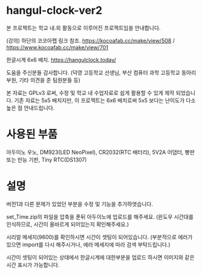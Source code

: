 # hangul-clock-ver2

본 프로젝트는 학교 내.외 활동으로 이루어진 프로젝트임을 안내합니다.

(강의) 하단의 코코아팹 링크 참조.
https://kocoafab.cc/make/view/508 / https://www.kocoafab.cc/make/view/701

한글시계 6x6 배치.
https://hangulclock.today/

도움을 주신분들 감사합니다. (덕영 고등학교 선생님, 부산 컴퓨터 과학 고등학교 동아리 부원, 기타 의견을 준 팀원분들 등)

본 자료는 GPLv3 로써, 수정 및 학교 내 수업자료로 쉽게 활용할 수 있게 제작 되었습니다.
기존 자료는 5x5 배치지만, 이 프로젝트는 6x6 배치로써 5x5 보다는 난이도가 다소 높은 점 안내드립니다.

# 사용된 부품
아두이노 우노,
DM923(LED NeoPixel), 
CR2032(RTC 배터리),
5V2A 어댑터,
빵판 또는 만능 기판,
Tiny RTC(DS1307)

# 설명
버전1과 다른 문제가 있었던 부분을 수정 및 기능을 추가하엿습니다.


set_Time.zip의 파일을 압축을 푼뒤 아두이노에 업로드를 해주세요.
(윈도우 시간대를 인식하므로, 시간이 올바르게 되어있는지 확인해주세요.)

시리얼 메세지(9600)를 확인하시면 시간이 셋팅이 되어있습니다.
(부분적으로 에러가 있으면 import를 다시 해주시거나, 에러 메세지에 따라 검색 부탁드립니다.)

시간이 셋팅이 되어있는 상태에서 한글시계에 대한부분을 업로드 하시면 이미지와 같은 시간 표시가 가능합니다.
